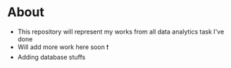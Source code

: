 # About
- This repository will represent my works from all data analytics task I've done 
- Will add more work here soon ❗
- Adding database stuffs

